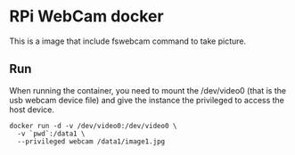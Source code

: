 # RPi WebCam docker

This is a image that include fswebcam command to take picture.

## Run

When running the container, you need to mount the /dev/video0 (that is the usb webcam device file) and give the instance the privileged to access the host device. 

```
docker run -d -v /dev/video0:/dev/video0 \
  -v `pwd`:/data1 \
  --privileged webcam /data1/image1.jpg
```


